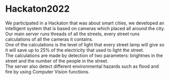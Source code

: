 # Hackaton2022
We participated in a Hackaton that was about smart cities, we developed an intelligent system that is based on cameras which placed all around the city.  
Our main server runs threads of all the streets, every street runs calculations of all the cameras it contains.  
One of the calculations is the level of light that every street lamp will give so it will save up to 25% of the electricity that used to light the street.   
The calculations are made by detection of two parameters: brightnes in the street and the number of the people in the street.  
The server also detect different environmental hazards such as flood and fire by using Computer Vision functions.
